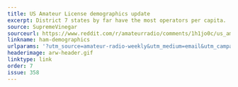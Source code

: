 ```yaml
---
title: US Amateur License demographics update
excerpt: District 7 states by far have the most operators per capita.
source: SupremeVinegar
sourceurl: https://www.reddit.com/r/amateurradio/comments/1h1jo0c/us_amateur_license_demographics_update/
linkname: ham-demographics
urlparams: '?utm_source=amateur-radio-weekly&utm_medium=email&utm_campaign=newsletter'
headerimage: arw-header.gif
linktype: link
order: 7
issue: 358
---
```

